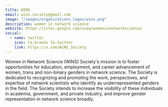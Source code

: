 ```yaml
---
title: WINS
email: wins.society@gmail.com
image: "/images/organizations_logos/wins.png"
description: women in network science
website: https://sites.google.com/view/womeninnetworkscience/
social:
  - name: twitter
    icon: fa-brands fa-twitter
    link: https://x.com/WiNS_Society
---
```


Women in Network Science (WiNS) Society's mission is to foster opportunities for education, employment, and career advancement of women, trans and non-binary genders in network science.
The Society is dedicated to recognizing and promoting the work, perspectives, and expertise of network scientists who identify as underrepresented genders in the field. The Society intends to increase the visibility of these individuals in academia, government, and private industry, and improve gender representation in network science broadly.
